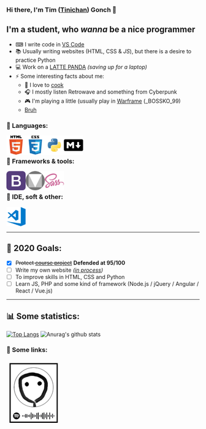 ### Hi there, I'm Tim ([Tinichan][mygithub]) Gonch 👋

## I'm a student, who _wanna_ be a nice programmer

- ⌨ I write code in [VS Code][vscode]
- 📚 Usually writing websites (HTML, CSS & _JS_), but there is a desire to practice Python
- 💻 Work on a [LATTE PANDA][currentpc] _(saving up for a laptop)_
- ⚡ Some interesting facts about me:
  - 🥪 I love to [cook][laugh]
  - 🎧 I mostly listen Retrowave and something from Cyberpunk
  - 🎮 I'm playing a little (usually play in [Warframe][game] (\_BOSSKO_99)
  - [Bruh][bruh]

### 💾 Languages:
<!--
[<img align="left" alt="C++" width="50px" src="https://raw.githubusercontent.com/github/explore/80688e429a7d4ef2fca1e82350fe8e3517d3494d/topics/cpp/cpp.png"/>](https://github.com/topics/cpp)
[<img align="left" alt="SQL" width="50px" src="https://raw.githubusercontent.com/github/explore/80688e429a7d4ef2fca1e82350fe8e3517d3494d/topics/sql/sql.png"/>](https://github.com/topics/sql)
[<img align="left" alt="Arduino" width="50px" src="https://raw.githubusercontent.com/github/explore/80688e429a7d4ef2fca1e82350fe8e3517d3494d/topics/arduino/arduino.png"/>](https://github.com/topics/arduino)
-->
[<img align="left" alt="HTML 5" width="50px" src="https://raw.githubusercontent.com/github/explore/80688e429a7d4ef2fca1e82350fe8e3517d3494d/topics/html/html.png"/>](https://github.com/topics/html)
[<img align="left" alt="CSS 3" width="50px" src="https://raw.githubusercontent.com/github/explore/80688e429a7d4ef2fca1e82350fe8e3517d3494d/topics/css/css.png"/>](https://github.com/topics/css)
[<img align="left" alt="Python" width="50px" src="https://raw.githubusercontent.com/github/explore/80688e429a7d4ef2fca1e82350fe8e3517d3494d/topics/python/python.png"/>](https://github.com/topics/python)
<!--
[<img align="left" alt="JavaScript" width="50px" src="https://raw.githubusercontent.com/github/explore/80688e429a7d4ef2fca1e82350fe8e3517d3494d/topics/javascript/javascript.png"/>](https://github.com/topics/javascript)
[<img align="left" alt="PHP" width="50px" src="https://raw.githubusercontent.com/github/explore/ccc16358ac4530c6a69b1b80c7223cd2744dea83/topics/php/php.png"/>](https://github.com/topics/php)
-->
[<img align="left" alt="Markdown" width="50px" src="https://raw.githubusercontent.com/github/explore/80688e429a7d4ef2fca1e82350fe8e3517d3494d/topics/markdown/markdown.png"/>](https://github.com/topics/markdown)

<br>
<br>

### 🧰 Frameworks & tools:

<!--
[<img align="left" alt="MySQL" width="50px" src="https://raw.githubusercontent.com/github/explore/80688e429a7d4ef2fca1e82350fe8e3517d3494d/topics/mysql/mysql.png"/>](https://github.com/topics/mysql)
-->
[<img align="left" alt="Bootstrap" width="50px" src="https://raw.githubusercontent.com/github/explore/80688e429a7d4ef2fca1e82350fe8e3517d3494d/topics/bootstrap/bootstrap.png" style=""/>](https://getbootstrap.com/)
[<img align="left" alt="Material design" width="50px" src="https://raw.githubusercontent.com/github/explore/80688e429a7d4ef2fca1e82350fe8e3517d3494d/topics/material-design/material-design.png"/>](https://github.com/topics/material-design)
[<img align="left" alt="Sass" width="50px" src="https://raw.githubusercontent.com/github/explore/80688e429a7d4ef2fca1e82350fe8e3517d3494d/topics/sass/sass.png"/>](https://github.com/topics/sass)
<!--
[<img align="left" alt="Ajax" width="50px" src="" style="display: none"/>](https://github.com/topics/ajax)
[<img align="left" alt="jQuery" width="50px" src="https://raw.githubusercontent.com/github/explore/80688e429a7d4ef2fca1e82350fe8e3517d3494d/topics/jquery/jquery.png"/>](https://github.com/topics/jquery)
-->

<br>
<br>

### 💾 IDE, soft & other:

[<img align="left" alt="Visual Studio Code" width="50px" src="https://raw.githubusercontent.com/github/explore/80688e429a7d4ef2fca1e82350fe8e3517d3494d/topics/visual-studio-code/visual-studio-code.png"/>](https://code.visualstudio.com/)
<!--
[<img align="left" alt="Raspberry Pi" width="50px" src="https://raw.githubusercontent.com/github/explore/80688e429a7d4ef2fca1e82350fe8e3517d3494d/topics/raspberry-pi/raspberry-pi.png"/>](https://github.com/topics/raspberry-pi)
-->

<br>
<br>
<br>
<hr>

## 📅 2020 Goals:

- [x] <del>Protect [course project][с_project]</del> **Defended at 95/100**
- [ ] Write my own website _([in process][my_site])_
- [ ] To improve skills in HTML, CSS and Python
- [ ] Learn JS, PHP and some kind of framework (Node.js / jQuery / Angular / React / Vue.js)

<hr>

## 📊 Some statistics:

[![Top Langs](https://github-readme-stats.vercel.app/api/top-langs/?username=Tinichan)](https://github.com/anuraghazra/github-readme-stats)
![Anurag's github stats](https://github-readme-stats.vercel.app/api?username=Tinichan&show_icons=true)

### 🔗 Some links:

[<img align="center" alt="My Spotify" width="120px" src="https://github.com/Tinichan/Tinichan/blob/master/assets/images/mySpotify.jpeg" style="margin: 8px; border: 3px solid #000000;"/>][spotify]

<!--/////////////////////////////////-->

[laugh]: https://youtu.be/wgzdb0txR_c?t=280
[bruh]: https://www.youtube.com/watch?v=dQw4w9WgXcQ
[mygithub]: https://github.com/Tinichan
[vscode]: https://code.visualstudio.com/
[currentpc]: http://www.lattepanda.com/products/3.html
[game]: https://www.warframe.com/
[с_project]: https://github.com/Tinichan/University-course-project-2020
[my_site]: https://github.com/Tinichan/My-site
[spotify]: https://open.spotify.com/user/2z68o3ril7kxltzxje509snjb?si=-DESlo4WTkufb0wz6XprtQ

<!--/////////////////////////////////-->
